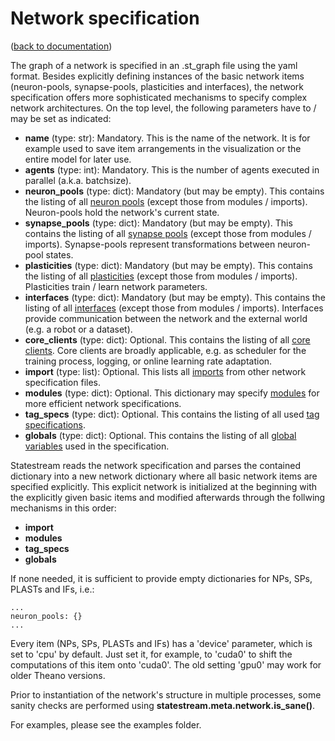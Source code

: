 Network specification
=====================
([back to documentation](README.md))

The graph of a network is specified in an .st_graph file using the yaml format. Besides explicitly defining instances of the basic network items (neuron-pools, synapse-pools, plasticities and interfaces), the network specification offers more sophisticated mechanisms to specify complex network architectures. On the top level, the following parameters have to / may be set as indicated:

* **name** (type: str): Mandatory. This is the name of the network. It is for example used to save item arrangements in the visualization or the entire model for later use.
* **agents** (type: int): Mandatory. This is the number of agents executed in parallel (a.k.a. batchsize).
* **neuron_pools** (type: dict): Mandatory (but may be empty). This contains the listing of all [neuron pools](neuron_pools.md) (except those from modules / imports). Neuron-pools hold the network's current state.
* **synapse_pools** (type: dict): Mandatory (but may be empty). This contains the listing of all [synapse pools](synapse_pools.md) (except those from modules / imports). Synapse-pools represent transformations between neuron-pool states.
* **plasticities** (type: dict): Mandatory (but may be empty). This contains the listing of all [plasticities](plasticities.md) (except those from modules / imports). Plasticities train / learn network parameters.
* **interfaces** (type: dict): Mandatory (but may be empty). This contains the listing of all [interfaces](interfaces.md) (except those from modules / imports). Interfaces provide communication between the network and the external world (e.g. a robot or a dataset).
* **core_clients** (type: dict): Optional. This contains the listing of all [core clients](clients.md). Core clients are broadly applicable, e.g. as scheduler for the training process, logging, or online learning rate adaptation.
* **import** (type: list): Optional. This lists all [imports](import_specification.md) from other network specification files.
* **modules** (type: dict): Optional. This dictionary may specify [modules](modules.md) for more efficient network specifications.
* **tag_specs** (type: dict): Optional. This contains the listing of all used [tag specifications](tag_specification.md).
* **globals** (type: dict): Optional. This contains the listing of all [global variables](globals.md) used in the specification.

Statestream reads the network specification and parses the contained dictionary into a new network dictionary where all basic network items are specified explicitly. This explicit network is initialized at the beginning with the explicitly given basic items and modified afterwards through the follwing mechanisms in this order:

* **import**
* **modules**
* **tag_specs**
* **globals**

If none needed, it is sufficient to provide empty dictionaries for NPs, SPs, PLASTs and IFs, i.e.:

```
...
neuron_pools: {}
...
```

Every item (NPs, SPs, PLASTs and IFs) has a 'device' parameter, which is set to 'cpu' by default. Just set it, for example, to 'cuda0' to shift the computations of this item onto 'cuda0'. The old setting 'gpu0' may work for older Theano versions.

Prior to instantiation of the network's structure in multiple processes, some sanity checks are performed using **statestream.meta.network.is_sane()**.

For examples, please see the examples folder.
